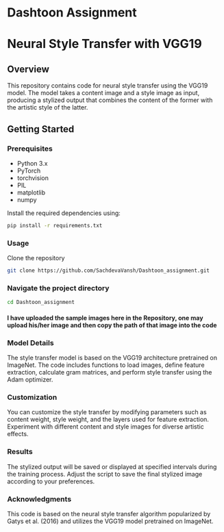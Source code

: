 # Dashtoon Assignment
# Neural Style Transfer with VGG19

## Overview

This repository contains code for neural style transfer using the VGG19 model. The model takes a content image and a style image as input, producing a stylized output that combines the content of the former with the artistic style of the latter.

## Getting Started

### Prerequisites

- Python 3.x
- PyTorch
- torchvision
- PIL
- matplotlib
- numpy

Install the required dependencies using:

```bash
pip install -r requirements.txt
```
### Usage

Clone the repository
```bash
git clone https://github.com/SachdevaVansh/Dashtoon_assignment.git
```
### Navigate the project directory
```bash
cd Dashtoon_assignment
```
#### I have uploaded the sample images here in the Repository, one may upload his/her image and then copy the path of that image into the code 

### Model Details
The style transfer model is based on the VGG19 architecture pretrained on ImageNet. The code includes functions to load images, define feature extraction, calculate gram matrices, and perform style transfer using the Adam optimizer.

### Customization
You can customize the style transfer by modifying parameters such as content weight, style weight, and the layers used for feature extraction. Experiment with different content and style images for diverse artistic effects.

### Results
The stylized output will be saved or displayed at specified intervals during the training process. Adjust the script to save the final stylized image according to your preferences.

### Acknowledgments
This code is based on the neural style transfer algorithm popularized by Gatys et al. (2016) and utilizes the VGG19 model pretrained on ImageNet.


